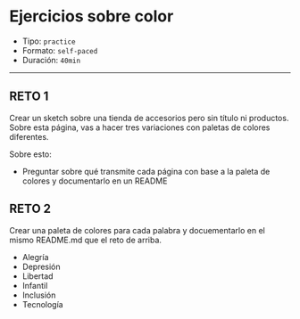 # Ejercicios sobre color

- Tipo: `practice`
- Formato: `self-paced`
- Duración: `40min`

***

## RETO 1

Crear un sketch sobre una tienda de accesorios pero sin título ni productos.
Sobre esta página, vas a hacer tres variaciones con paletas de colores
diferentes.

Sobre esto:

- Preguntar sobre qué transmite cada página con base a la paleta de colores y
  documentarlo en un README

## RETO 2

Crear una paleta de colores para cada palabra y docuementarlo en el mismo
README.md que el reto de arriba.

- Alegría
- Depresión
- Libertad
- Infantil
- Inclusión
- Tecnología